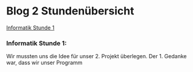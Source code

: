 # Blog 2 Stundenübersicht

[Informatik Stunde 1](#1)   

### <a name="1"></a>Informatik Stunde 1:
Wir mussten uns die Idee für unser 2. Projekt überlegen. Der 1. Gedanke war, dass wir unser Programm  
